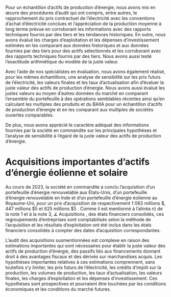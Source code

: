 Pour un échantillon d’actifs de production d’énergie, nous avons mis en œuvre des procédures d’audit qui ont compris, entre autres, le rapprochement du prix contractuel de l’électricité avec les conventions d’achat d’électricité conclues et l’appréciation de la production moyenne à long terme prévue en corroborant les informations avec des rapports techniques fournis par des tiers et les tendances historiques. En outre, nous avons évalué les charges d’exploitation et les dépenses d’investissement estimées en les comparant aux données historiques et aux données fournies par des tiers pour des actifs sélectionnés et les corroborant avec des rapports techniques fournis par des tiers. Nous avons aussi testé l’exactitude arithmétique du modèle de la juste valeur.

Avec l’aide de nos spécialistes en évaluation, nous avons également réalisé, pour les mêmes échantillons, une analyse de sensibilité sur les prix futurs de l’électricité, les valeurs finales et les taux d’actualisation afin d’évaluer la juste valeur des actifs de production d’énergie. Nous avons aussi évalué les justes valeurs au moyen d’autres données du marché en comparant l’ensemble du portefeuille à des opérations semblables récentes ainsi qu’en calculant les multiples des produits et du BAIIA pour un échantillon d’actifs de production d’énergie et en les comparant aux multiples de sociétés ouvertes comparables.

De plus, nous avons apprécié le caractère adéquat des informations fournies par la société en commandite sur les principales hypothèses et l’analyse de sensibilité à l’égard de la juste valeur des actifs de production d’énergie.

# Acquisitions importantes d’actifs d’énergie éolienne et solaire

Au cours de 2023, la société en commandite a conclu l’acquisition d’un portefeuille d’énergie renouvelable aux États-Unis, d’un portefeuille d’énergie renouvelable en Inde et d’un portefeuille d’énergie éolienne au Royaume-Uni, pour un prix d’acquisition de respectivement 1 083 millions \$, 447 millions $\$ 5$ et 625 millions $\$ 5$ . Comme il est mentionné à l’alinéa n) de la note 1 et à la note 3, $\measuredangle$ Acquisitions , des états financiers consolidés, ces regroupements d’entreprises sont comptabilisés selon la méthode de l’acquisition et les résultats d’exploitation ont été inclus dans les états financiers consolidés à compter des dates d’acquisition correspondantes.

L’audit des acquisitions susmentionnées est complexe en raison des estimations importantes qui sont nécessaires pour établir la juste valeur des actifs de production d’énergie, des passifs liés aux financements donnant droit à des avantages fiscaux et des dérivés sur marchandises acquis. Les hypothèses importantes relatives à ces estimations comprennent, sans toutefois s’y limiter, les prix futurs de l’électricité, les crédits d’impôt sur la production, les volumes de production, les taux d’actualisation, les valeurs finales, les charges d’exploitation et les dépenses d’investissement. Ces hypothèses sont prospectives et pourraient être touchées par les conditions économiques et les conditions du marché futures.